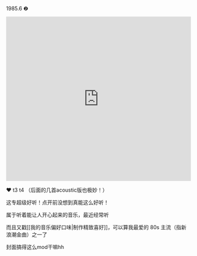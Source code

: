 1985.6 ❷

<iframe allow="autoplay *; encrypted-media *; fullscreen *; clipboard-write" frameborder="0" height="450" style="width:100%;max-width:660px;overflow:hidden;background:transparent;" sandbox="allow-forms allow-popups allow-same-origin allow-scripts allow-storage-access-by-user-activation allow-top-navigation-by-user-activation" src="https://embed.music.apple.com/hk/album/steve-mcqueen-legacy-edition/220379166?l=en"></iframe>

❤️ t3 t4 （后面的几首acoustic版也极妙！）

这专超级好听！点开前没想到真能这么好听！

属于听着能让人开心起来的音乐，最近经常听

而且又戳[[我的音乐偏好口味|制作精致喜好]]，可以算我最爱的 80s 主流（指新浪潮金曲）之一了

封面搞得这么mod干嘛hh